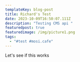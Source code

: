 ```yaml
---
templateKey: blog-post
title: Richard's Test
date: 2023-10-09T16:50:07.111Z
description: "Testing CMS api "
featuredpost: true
featuredimage: /img/picture1.png
tags:
  - "#test #mosi.cafe"
---
```

L﻿et's see if this works